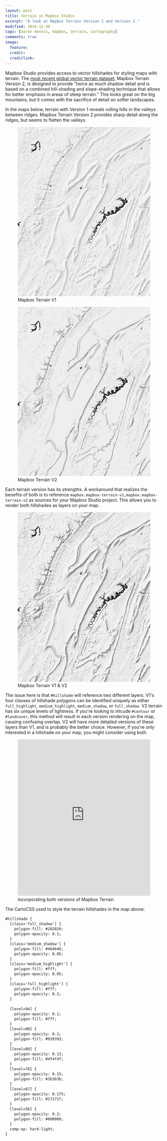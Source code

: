 ```yaml
---
layout: post
title: Terrain in Mapbox Studio
excerpt: "A look at Mapbox Terrain Version 1 and Version 2."
modified: 2014-12-30
tags: [aaron dennis, mapbox, terrain, cartography]
comments: true
image:
  feature: 
  credit: 
  creditlink: 
---
```

Mapbox Studio provides access to vector hillshades for styling maps with terrain. The <a href="https://www.mapbox.com/blog/mapbox-terrain-data-update/">most recent global vector terrain dataset</a>, Mapbox Terrain Version 2, is designed to provide "twice as much shadow detail and is based on a combined hill-shading and slope-shading technique that allows for better emphasis in areas of steep terrain." This looks great on the big mountains, but it comes with the sacrifice of detail on softer landscapes. 

In the maps below, terrain with Version 1 reveals rolling hills in the valleys between ridges. Mapbox Terrain Version 2 provides sharp detail along the ridges, but seems to flatten the valleys.

<figure>
	<img src="/images/mapbox-terrain/ridge-valley-v1.png">
	<figcaption>Mapbox Terrain V1</figcaption>
</figure>

<figure>
	<img src="/images/mapbox-terrain/ridge-valley-v2.png">
	<figcaption>Mapbox Terrain V2</figcaption>
</figure>

Each terrain version has its strengths. A workaround that realizes the benefits of both is to reference `mapbox.mapbox-terrain-v1,mapbox.mapbox-terrain-v2` as sources for your Mapbox Studio project. This allows you to render both hillshades as layers on your map.

<figure>
	<img src="/images/mapbox-terrain/ridge-valley-v1v2.png">
	<figcaption>Mapbox Terrain V1 & V2</figcaption>
</figure>

The issue here is that `#hillshade` will reference two different layers. V1's four classes of hillshade polygons can be identified uniquely as either `full_highlight`, `medium_highlight`, `medium_shadow`, or `full_shadow`. V2 terrain has six unique levels of lightness. If you're looking to inlcude `#contour` or `#landcover`, this method will result in each version rendering on the map, causing confusing overlap. V2 will have more detailed versions of these layers than V1, and is probably the better choice. However, if you're only interested in a hillshade on your map, you might consider using both.

<figure>
	<iframe width="100%" height="500px" frameBorder="0" src="https://a.tiles.mapbox.com/v4/aarondennis.670c48aa.html?access_token=pk.eyJ1IjoiYWFyb25kZW5uaXMiLCJhIjoiem5LLURoYyJ9.T3tswGTI5ve8_wE-a02cMw"></iframe>
	<figcaption>Incorporating both versions of Mapbox Terrain</figcaption>
</figure>

The CartoCSS used to style the terrain hillshades in the map above:

<pre><code class="CSS">#hillshade {
  [class='full_shadow'] {
    polygon-fill: #202020;
    polygon-opacity: 0.1;
  }
  [class='medium_shadow'] {
    polygon-fill: #464646;
    polygon-opacity: 0.05;
  }
  [class='medium_highlight'] {
    polygon-fill: #fff;
    polygon-opacity: 0.05;
  }
  [class='full_highlight'] {
    polygon-fill: #fff;
    polygon-opacity: 0.2;
  }
  
  [level=94] { 
    polygon-opacity: 0.1; 
    polygon-fill: #fff; 
  }
  [level=90] { 
    polygon-opacity: 0.1; 
    polygon-fill: #939393; 
  }
  [level=89] { 
    polygon-opacity: 0.13; 
    polygon-fill: #4f4f4f; 
  }
  [level=78] { 
    polygon-opacity: 0.15; 
    polygon-fill: #3b3b3b; 
  }
  [level=67] { 
    polygon-opacity: 0.175; 
    polygon-fill: #171717; 
  }
  [level=56] { 
    polygon-opacity: 0.2; 
    polygon-fill: #000000; 
  }
  comp-op: hard-light;
}
</code></pre>